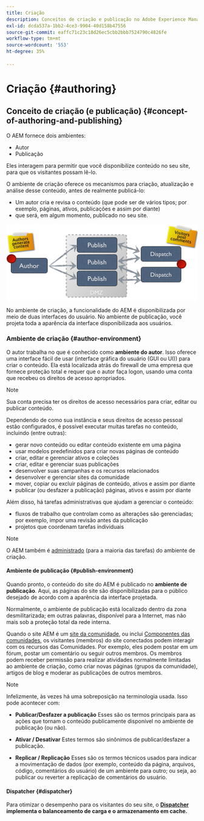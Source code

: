 ```yaml
---
title: Criação
description: Conceitos de criação e publicação no Adobe Experience Manager 6.5.
exl-id: dcda537a-1bb2-4ce3-9904-40d158b47556
source-git-commit: eaffc71c23c18d26ec5cbb2bbb7524790c4826fe
workflow-type: tm+mt
source-wordcount: '553'
ht-degree: 35%

---
```


# Criação  {#authoring}

## Conceito de criação (e publicação) {#concept-of-authoring-and-publishing}

O AEM fornece dois ambientes:

* Autor
* Publicação

Eles interagem para permitir que você disponibilize conteúdo no seu site, para que os visitantes possam lê-lo.

O ambiente de criação oferece os mecanismos para criação, atualização e análise desse conteúdo, antes de realmente publicá-lo:

* Um autor cria e revisa o conteúdo (que pode ser de vários tipos; por exemplo, páginas, ativos, publicações e assim por diante)
* que será, em algum momento, publicado no seu site.

![Visão geral dos ambientes](assets/chlimage_1-132.png)

No ambiente de criação, a funcionalidade do AEM é disponibilizada por meio de duas interfaces do usuário. No ambiente de publicação, você projeta toda a aparência da interface disponibilizada aos usuários.

### Ambiente de criação {#author-environment}

O autor trabalha no que é conhecido como **ambiente do autor**. Isso oferece uma interface fácil de usar (interface gráfica do usuário (GUI ou UI)) para criar o conteúdo. Ela está localizada atrás do firewall de uma empresa que fornece proteção total e requer que o autor faça logon, usando uma conta que recebeu os direitos de acesso apropriados.

>[!NOTE]
>
>Sua conta precisa ter os direitos de acesso necessários para criar, editar ou publicar conteúdo.

Dependendo de como sua instância e seus direitos de acesso pessoal estão configurados, é possível executar muitas tarefas no conteúdo, incluindo (entre outras):

* gerar novo conteúdo ou editar conteúdo existente em uma página
* usar modelos predefinidos para criar novas páginas de conteúdo
* criar, editar e gerenciar ativos e coleções
* criar, editar e gerenciar suas publicações
* desenvolver suas campanhas e os recursos relacionados
* desenvolver e gerenciar sites da comunidade
* mover, copiar ou excluir páginas de conteúdo, ativos e assim por diante
* publicar (ou desfazer a publicação) páginas, ativos e assim por diante

Além disso, há tarefas administrativas que ajudam a gerenciar o conteúdo:

* fluxos de trabalho que controlam como as alterações são gerenciadas; por exemplo, impor uma revisão antes da publicação
* projetos que coordenam tarefas individuais

>[!NOTE]
>
>O AEM também é [administrado](/help/sites-administering/home.md) (para a maioria das tarefas) do ambiente de criação.

#### Ambiente de publicação {#publish-environment}

Quando pronto, o conteúdo do site do AEM é publicado no **ambiente de publicação**. Aqui, as páginas do site são disponibilizadas para o público desejado de acordo com a aparência da interface projetada.

Normalmente, o ambiente de publicação está localizado dentro da zona desmilitarizada; em outras palavras, disponível para a Internet, mas não mais sob a proteção total da rede interna.

Quando o site AEM é um [site da comunidade](/help/communities/overview.md), ou inclui [Componentes das comunidades](/help/communities/author-communities.md), os visitantes (membros) do site conectados podem interagir com os recursos das Comunidades. Por exemplo, eles podem postar em um fórum, postar um comentário ou seguir outros membros. Os membros podem receber permissão para realizar atividades normalmente limitadas ao ambiente de criação, como criar novas páginas (grupos da comunidade), artigos de blog e moderar as publicações de outros membros.

>[!NOTE]
>
>Infelizmente, às vezes há uma sobreposição na terminologia usada. Isso pode acontecer com:
>
>* **Publicar/Desfazer a publicação**
>  Esses são os termos principais para as ações que tornam o conteúdo publicamente disponível no ambiente de publicação (ou não).
>
>* **Ativar / Desativar**
>  Estes termos são sinônimos de publicar/desfazer a publicação.
>
>* **Replicar / Replicação**
>  Esses são os termos técnicos usados para indicar a movimentação de dados (por exemplo, conteúdo da página, arquivos, código, comentários do usuário) de um ambiente para outro; ou seja, ao publicar ou reverter a replicação de comentários do usuário.
>

#### Dispatcher {#dispatcher}

Para otimizar o desempenho para os visitantes do seu site, o **[Dispatcher](https://experienceleague.adobe.com/docs/experience-manager-dispatcher/using/dispatcher.html?lang=pt-BR) implementa o balanceamento de carga e o armazenamento em cache.**
